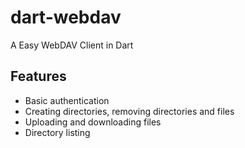 # dart-webdav
A Easy WebDAV Client in Dart

## Features
* Basic authentication
* Creating directories, removing directories and files
* Uploading and downloading files
* Directory listing

